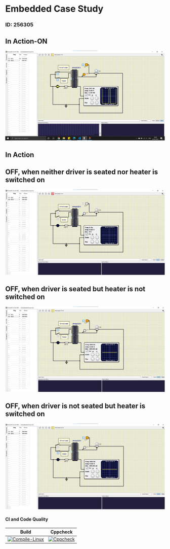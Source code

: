 # Embedded Case Study
### ID: 256305

## In Action-ON 

![ON](simulation/SYSTEMON.png)

## In Action
## OFF, when neither driver is seated nor heater is switched on

![OFF](simulation/SYSTEMOFF.png)

## OFF, when driver is seated but heater is not switched on

![OFF](simulation/SYSTEMOFF1.png)

## OFF, when driver is not seated but heater is switched on

![OFF](simulation/SYSTEMOFF2.png)

#### CI and Code Quality

|Build|Cppcheck|
|:--:|:--:|
|[![Compile-Linux](https://github.com/ad-6/Emb_activity/actions/workflows/Compile.yml/badge.svg)](https://github.com/ad-6/Emb_activity/actions/workflows/Compile.yml)|[![Cppcheck](https://github.com/ad-6/Emb_activity/actions/workflows/CodeQuality.yml/badge.svg)](https://github.com/ad-6/Emb_activity/actions/workflows/CodeQuality.yml)|



